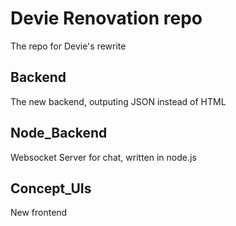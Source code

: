# Devie Renovation repo
The repo for Devie's rewrite

## Backend
The new backend, outputing JSON instead of HTML

## Node_Backend
Websocket Server for chat, written in node.js

## Concept_UIs
New frontend